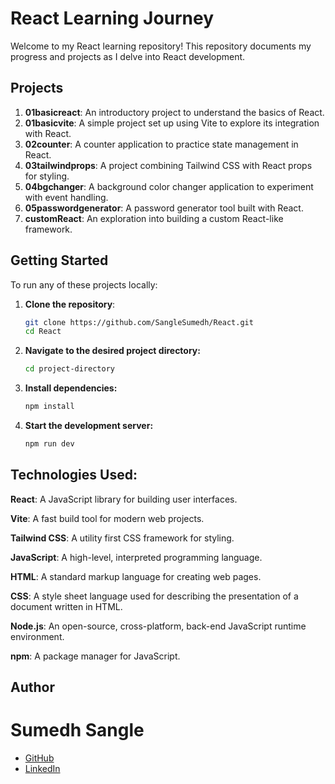 # React Learning Journey

Welcome to my React learning repository! This repository documents my progress and projects as I delve into React development.

## Projects

1. **01basicreact**: An introductory project to understand the basics of React.
2. **01basicvite**: A simple project set up using Vite to explore its integration with React.
3. **02counter**: A counter application to practice state management in React.
4. **03tailwindprops**: A project combining Tailwind CSS with React props for styling.
5. **04bgchanger**: A background color changer application to experiment with event handling.
6. **05passwordgenerator**: A password generator tool built with React.
7. **customReact**: An exploration into building a custom React-like framework.

## Getting Started

To run any of these projects locally:

1. **Clone the repository**:

   ```bash
   git clone https://github.com/SangleSumedh/React.git
   cd React

   ```

2. **Navigate to the desired project directory:**
   ```bash
   cd project-directory
   ```
3. **Install dependencies:**
   ```bash
   npm install
   ```
4. **Start the development server:**
   ```bash
   npm run dev
   ```

## Technologies Used:

**React**: A JavaScript library for building user interfaces.

**Vite**: A fast build tool for modern web projects.

**Tailwind CSS**: A utility first CSS framework for styling.

**JavaScript**: A high-level, interpreted programming language.

**HTML**: A standard markup language for creating web pages.

**CSS**: A style sheet language used for describing the presentation of a document written in HTML.

**Node.js**: An open-source, cross-platform, back-end JavaScript runtime environment.

**npm**: A package manager for JavaScript.

## Author

# Sumedh Sangle

- [GitHub](https://github.com/SangleSumedh)
- [LinkedIn](https://linkedin.com/in/sumedhsangle)
